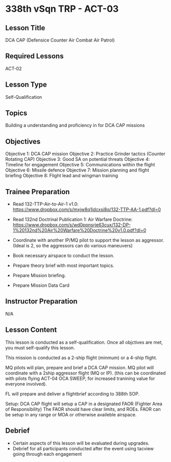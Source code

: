 # 338th vSqn TRP - ACT-03
## Lesson Title
DCA CAP  (Defensice Counter Air Combat Air Patrol)

## Required Lessons
ACT-02

## Lesson Type
Self-Qualification

## Topics
Building a understanding and proficiency in for DCA CAP missions

## Objectives
Objective 1: DCA CAP mission
Objective 2: Practice Grinder tactics (Counter Rotating CAP)
Objective 3: Good SA on potential threats 
Objective 4: Timeline for engagement
Objective 5: Communications within the flight
Objective 6: Missile defence
Objective 7: Mission planning and flight briefing
Objective 8: Flight lead and wingman training

## Trainee Preparation
- Read 132-TTP-Air-to-Air-1 v1.0: https://www.dropbox.com/s/mxjw8q1idcxsi8q/132-TTP-AA-1.pdf?dl=0

- Read 132nd Doctrinal Publication 1: Air Warfare Doctrine: https://www.dropbox.com/s/wd0ppnsrje63cux/132-DP-1%20132nd%20Air%20Warfare%20Doctrine%20v1.0.pdf?dl=0

- Coordinate with another IP/MQ pilot to support the lesson as aggressor. (Ideal is 2, so the aggressors can do various maneuvers)
- Book necessary airspace to conduct the lesson.
- Prepare theory brief with most important topics.
- Prepare Mission briefing.
- Prepare Mission Data Card



## Instructor Preparation
N/A


## Lesson Content
This lesson is conducted as a self-qualification.
Once all objctives are met, you must self-qualify this lesson.

This mission is conducted as a 2-ship flight (minmum) or a 4-ship flight.


MQ pilots will plan, prepare and brief a DCA CAP mission.
MQ pilot will coordinate with a 2ship aggressor flight (MQ or IP). (this can be coordinated with pilots flying ACT-04 OCA SWEEP, for increased tranining value for everyone involved).

FL will prepare and deliver a flightbrief according to 388th SOP.

Setup:
DCA CAP flight will setup a CAP in a designated FAOR (Fighter Area of Responsibility)
The FAOR should have clear limits, and ROEs.
FAOR can be setup in any range or MOA or otherwise availeble airspace.



## Debrief
- Certain aspects of this lesson will be evaluated during upgrades.
- Debrief for all participants conducted after the event using tacview going through each engagement
